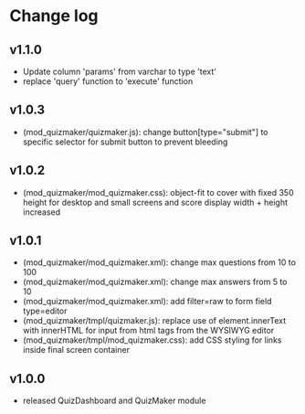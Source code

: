 # Change log

## v1.1.0 
- Update column 'params' from varchar to type 'text'
- replace 'query' function to 'execute' function

## v1.0.3
- (mod_quizmaker/quizmaker.js): change button[type="submit"] to specific selector for submit button to prevent bleeding

## v1.0.2
- (mod_quizmaker/mod_quizmaker.css): object-fit to cover with fixed 350 height for desktop and small screens and score display width + height increased

## v1.0.1

- (mod_quizmaker/mod_quizmaker.xml): change max questions from 10 to 100
- (mod_quizmaker/mod_quizmaker.xml): change max answers from 5 to 10
- (mod_quizmaker/mod_quizmaker.xml): add filter=raw to form field type=editor
- (mod_quizmaker/tmpl/quizmaker.js): replace use of element.innerText with innerHTML for input from html tags from the WYSIWYG editor
- (mod_quizmaker/tmpl/mod_quizmaker.css): add CSS styling for links inside final screen container

## v1.0.0

- released QuizDashboard and QuizMaker module

